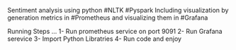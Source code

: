 Sentiment analysis using python 
#NLTK 
#Pyspark 
Including visualization by generation metrics in #Prometheus and visualizing them in #Grafana 



Running Steps ... 
1- Run prometheus service on port 9091 
2- Run Grafana serevice 
3- Import Python Libratries 
4- Run code and enjoy 
